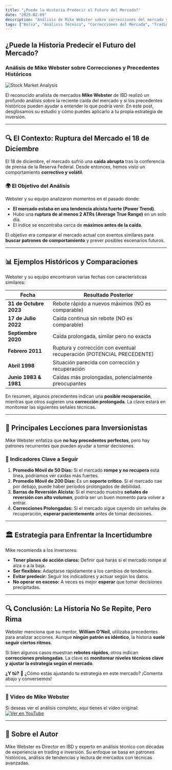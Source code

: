 ```yaml
---
title: "¿Puede la Historia Predecir el Futuro del Mercado?"
date: "2025-02-09"
description: "Análisis de Mike Webster sobre correcciones del mercado y cómo los precedentes históricos pueden ayudar a entender futuros movimientos."
tags: ["Bolsa", "Análisis Técnico", "Correcciones del Mercado", "Trading"]
---
```


## ¿Puede la Historia Predecir el Futuro del Mercado?
### Análisis de Mike Webster sobre Correcciones y Precedentes Históricos

![Stock Market Analysis](https://example.com/stock_market_image.jpg)

El reconocido analista de mercados **Mike Webster** de IBD realizó un profundo análisis sobre la reciente caída del mercado y si los precedentes históricos pueden ayudar a entender lo que podría venir. En este post, desglosamos su estudio y cómo puedes aplicarlo a tu propia estrategia de inversión.

---

## 🔍 **El Contexto: Ruptura del Mercado el 18 de Diciembre**
El 18 de diciembre, el mercado sufrió una **caída abrupta** tras la conferencia de prensa de la Reserva Federal. Desde entonces, hemos visto un comportamiento **correctivo y volátil**.

### 🌍 **El Objetivo del Análisis**
Webster y su equipo analizaron momentos en el pasado donde:
- **El mercado estaba en una tendencia alcista fuerte (Power Trend)**.
- Hubo una **ruptura de al menos 2 ATRs (Average True Range)** en un solo día.
- El índice se encontraba cerca de **máximos antes de la caída**.

El objetivo era comparar el mercado actual con eventos similares para **buscar patrones de comportamiento** y prever posibles escenarios futuros.

---

## 📊 **Ejemplos Históricos y Comparaciones**
Webster y su equipo encontraron varias fechas con características similares:

| Fecha | Resultado Posterior |
|--------|------------------|
| **31 de Octubre 2023** | Rebote rápido a nuevos máximos (NO es comparable) |
| **17 de Julio 2022** | Caída continua sin rebote (NO es comparable) |
| **Septiembre 2020** | Caída prolongada, similar pero no exacta |
| **Febrero 2011** | Ruptura y corrección con eventual recuperación (POTENCIAL PRECEDENTE) |
| **Abril 1998** | Situación parecida con corrección y recuperación |
| **Junio 1983 & 1981** | Caídas más prolongadas, potencialmente preocupantes |

En resumen, algunos precedentes indican una **posible recuperación**, mientras que otros sugieren una **corrección prolongada**. La clave estará en monitorear las siguientes señales técnicas.

---

## 🌟 **Principales Lecciones para Inversionistas**
Mike Webster enfatiza que **no hay precedentes perfectos**, pero hay patrones recurrentes que pueden ayudar a tomar decisiones.

### 🔄 **Indicadores Clave a Seguir**
1. **Promedio Móvil de 50 Días:** Si el mercado **rompe y no recupera** esta línea, podríamos ver caídas más fuertes.
2. **Promedio Móvil de 200 Días:** Es un **soporte crítico**. Si el mercado cae por debajo, puede haber periodos prolongados de debilidad.
3. **Barras de Reversión Alcista:** Si el mercado muestra **señales de reversión con alto volumen**, podría ser un buen momento para volver a entrar.
4. **Correcciones Prolongadas:** Si el mercado sigue cayendo sin señales de recuperación, **esperar pacientemente** antes de tomar decisiones.

---

## 🏛️ **Estrategia para Enfrentar la Incertidumbre**

Mike recomienda a los inversores:
- **Tener planes de acción claros:** Definir qué harás si el mercado rompe al alza o a la baja.
- **Ser flexibles:** Adaptarse rápidamente a los cambios de tendencia.
- **Evitar predecir:** Seguir los indicadores y actuar según los datos.
- **No operar en exceso:** A veces es mejor **esperar** que tomar decisiones precipitadas.

---

## 🔍 **Conclusión: La Historia No Se Repite, Pero Rima**
Webster menciona que su mentor, **William O'Neil**, utilizaba precedentes para analizar acciones. Aunque **ningún patrón es idéntico**, la historia **suele seguir ciertos ritmos**.

Si bien algunos casos muestran **rebotes rápidos**, otros indican **correcciones prolongadas**. La clave es **monitorear niveles técnicos clave y ajustar la estrategia según el mercado**.

**¿Y tú?** 👀 ¿Cómo estás ajustando tu estrategia en este mercado? ¡Comenta abajo y conversemos!

---

### **🎥 Video de Mike Webster**
Si deseas ver el análisis completo, aquí tienes el video original:
[![Ver en YouTube](https://img.youtube.com/vi/trLwAKbEOOg/0.jpg)](https://www.youtube.com/watch?v=trLwAKbEOOg)

---

## 🌟 **Sobre el Autor**
Mike Webster es Director en IBD y experto en análisis técnico con décadas de experiencia en trading e inversión. Su enfoque se basa en patrones históricos, análisis de tendencias y lectura de mercados con técnicas avanzadas.
